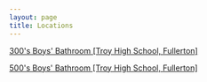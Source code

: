 ```yaml
---
layout: page
title: Locations
---
```


[300's Boys' Bathroom [Troy High School, Fullerton]](https://karlcxu.github.io/KarlChoiReviews/2019/01/30/300-Bathroom.html)

[500's Boys' Bathroom [Troy High School, Fullerton]](https://karlcxu.github.io/KarlChoiReviews/2019/01/29/500-Bathroom.html)
